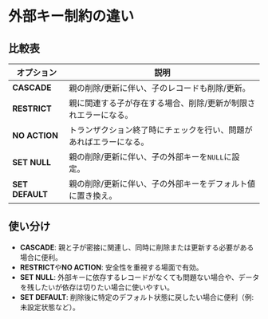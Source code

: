 # 外部キー制約の違い

## 比較表

| オプション       | 説明                                                                                   |
|------------------|----------------------------------------------------------------------------------------|
| **CASCADE**      | 親の削除/更新に伴い、子のレコードも削除/更新。                                         |
| **RESTRICT**     | 親に関連する子が存在する場合、削除/更新が制限されエラーになる。                         |
| **NO ACTION**    | トランザクション終了時にチェックを行い、問題があればエラーになる。                       |
| **SET NULL**     | 親の削除/更新に伴い、子の外部キーを`NULL`に設定。                                       |
| **SET DEFAULT**  | 親の削除/更新に伴い、子の外部キーをデフォルト値に置き換え。                             |

## 使い分け

- **CASCADE**: 親と子が密接に関連し、同時に削除または更新する必要がある場合に便利。
- **RESTRICT**や**NO ACTION**: 安全性を重視する場面で有効。
- **SET NULL**: 外部キーに依存するレコードがなくても問題ない場合や、データを残したいが依存は切りたい場合に使いやすい。
- **SET DEFAULT**: 削除後に特定のデフォルト状態に戻したい場合に便利（例: 未設定状態など）。
